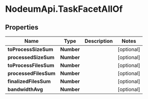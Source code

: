 # NodeumApi.TaskFacetAllOf

## Properties

Name | Type | Description | Notes
------------ | ------------- | ------------- | -------------
**toProcessSizeSum** | **Number** |  | [optional] 
**processedSizeSum** | **Number** |  | [optional] 
**toProcessFilesSum** | **Number** |  | [optional] 
**processedFilesSum** | **Number** |  | [optional] 
**finalizedFilesSum** | **Number** |  | [optional] 
**bandwidthAvg** | **Number** |  | [optional] 


